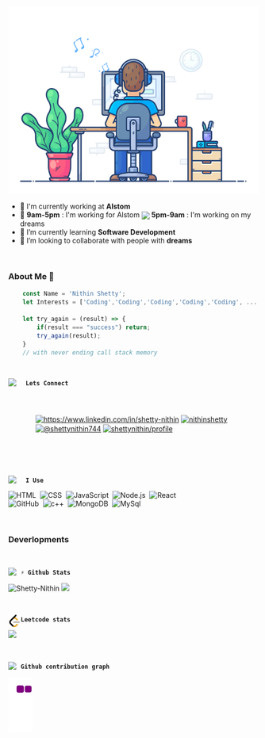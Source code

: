 <!-- <h1 align="center">Hi👋</h1> -->

<p align="center"> <img src="developer.gif" alt="developer"/> </p> 

- 🏢 I'm currently working at __Alstom__
- 🔭 __9am-5pm__ : I'm working for Alstom <img align="center" width="15" src="https://cdn-icons-png.flaticon.com/512/3483/3483305.png"> __5pm-9am__ : I'm working on my dreams
- 🌱 I’m currently learning __Software Development__
- 👯 I’m looking to collaborate with people with __dreams__


</br>

### About Me :wave:
```javascript
    const Name = 'Nithin Shetty';
    let Interests = ['Coding','Coding','Coding','Coding','Coding', ... ];
    
    let try_again = (result) => {
        if(result === "success") return;
        try_again(result);
    }
    // with never ending call stack memory
```
<br/>
    
<img style="padding-right: 10px" src="https://cdn-icons-png.flaticon.com/512/1239/1239682.png" width="25" align="left"/><b>```Lets Connect```</b>
<p style="margin: 55px">
    <a href="https://linkedin.com/in/shetty-nithin" target="blank"><img align="center" src="https://cdn-icons-png.flaticon.com/512/145/145807.png" alt="https://www.linkedin.com/in/shetty-nithin" height="25" width=25" /></a>
    <a href="https://www.leetcode.com/nithinshetty" target="blank"><img align="center" src="https://raw.githubusercontent.com/rahuldkjain/github-profile-readme-generator/master/src/images/icons/Social/leet-code.svg" alt="nithinshetty" height="25" width="25" /></a>
    <a href="https://www.hackerearth.com/@shettynithin744" target="blank"><img align="center" src="https://raw.githubusercontent.com/rahuldkjain/github-profile-readme-generator/master/src/images/icons/Social/hackerearth.svg" alt="@shettynithin744" height="25" width="25" /></a>
    <a href="https://auth.geeksforgeeks.org/user/shettynithin/profile" target="blank"><img align="center" src="https://raw.githubusercontent.com/rahuldkjain/github-profile-readme-generator/master/src/images/icons/Social/geeks-for-geeks.svg" alt="shettynithin/profile" height="25" width="25" /></a>
</p>
     
<br/>

<img style="padding-right: 10px" src="https://cdn-icons-png.flaticon.com/512/627/627495.png" width="25" align="left"/><b>```I Use```</b>

<p style="margin-left: 55px">

![HTML](https://img.shields.io/badge/-HTML-05122A?style=flat&logo=HTML5)&nbsp;
![CSS](https://img.shields.io/badge/-CSS-05122A?style=flat&logo=CSS3&logoColor=1572B6)&nbsp;
![JavaScript](https://img.shields.io/badge/-JavaScript-05122A?style=flat&logo=javascript)&nbsp;
![Node.js](https://img.shields.io/badge/-Node.js-05122A?style=flat&logo=node.js)&nbsp;
![React](https://img.shields.io/badge/-React-05122A?style=flat&logo=react)&nbsp;\
![GitHub](https://img.shields.io/badge/-GitHub-05122A?style=flat&logo=github)&nbsp;
![c++](https://img.shields.io/badge/-c++-black?logo=c%2B%2B&style=flat&logoColor=yellow)&nbsp;
![MongoDB](https://img.shields.io/badge/-MongoDB-black?style=flat&logo=mongodb)&nbsp;
![MySql](https://img.shields.io/badge/-MySql-black?style=flat&logo=mysql&logoColor=red)
</p>
      
<br/>
      
### Deverlopments
<br/>
      
<img src="https://cdn-icons-png.flaticon.com/512/2175/2175377.png" width="25" align="left"/><b>```⚡ Github Stats```</b>
<p float="left">
  <img height="180em" src="https://github-readme-stats.vercel.app/api?username=Shetty-Nithin&show_icons=true&hide_border=true&include_all_commits=true&count_private=true" alt="Shetty-Nithin"/>
  <img height="180em" src="https://github-readme-stats.vercel.app/api/top-langs/?username=shetty-nithin&layout=compact&langs_count=8&show_icons=true&hide_border=true"/>
</p>
</br>
      
<img src="leetcode-img.webp" width="25" align="left"/><b>```Leetcode stats```</b>
<p float="left">
<img height="273em" src="https://leetcard.jacoblin.cool/NithinShetty?theme=light&font=Karma&ext=heatmap" />
</p>
</br>
      
<img src="https://cdn-icons-png.flaticon.com/512/2175/2175377.png" width="25" align="left"/><b>```Github contribution graph```</b>

![snake gif](https://github.com/shetty-nithin/shetty-nithin/blob/output/github-contribution-grid-snake.gif)
